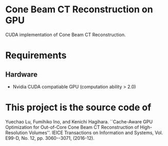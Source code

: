 # Cone Beam CT Reconstruction on GPU

CUDA implementation of Cone Beam CT Reconstruction.

# Requirements
## Hardware
* Nvidia CUDA compatiable GPU (computation ability > 2.0)


# This project is the source code of
Yuechao Lu, Fumihiko Ino, and Kenichi Hagihara. ``Cache-Aware GPU Optimization for Out-of-Core Cone Beam CT Reconstruction of High-Resolution Volumes''. IEICE Transactions on Information and Systems, Vol. E99-D, No. 12, pp. 3060--3071, (2016-12). 
